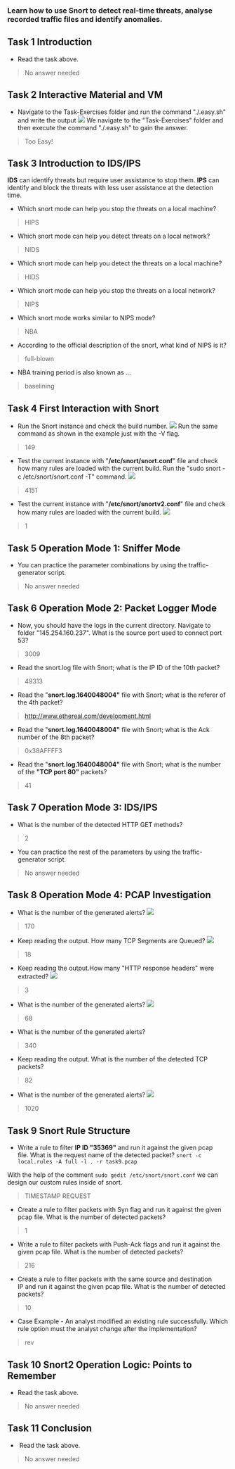 ### Learn how to use Snort to detect real-time threats, analyse recorded traffic files and identify anomalies.

## Task 1 Introduction

- Read the task above.
> No answer needed

## Task 2 Interactive Material and VM

- Navigate to the Task-Exercises folder and run the command "./.easy.sh" and write the output
![](Attachments/tooeasy.png)
We navigate to the "Task-Exercises" folder and then execute the command "./.easy.sh" to gain the answer.

> Too Easy!

## Task 3 Introduction to IDS/IPS

**IDS** can identify threats but require user assistance to stop them.
**IPS** can identify and block the threats with less user assistance at the detection time.

- Which snort mode can help you stop the threats on a local machine?
> HIPS

- Which snort mode can help you detect threats on a local network?
> NIDS

- Which snort mode can help you detect the threats on a local machine?
> HIDS

- Which snort mode can help you stop the threats on a local network?
> NIPS

- Which snort mode works similar to NIPS mode?
> NBA

- According to the official description of the snort, what kind of NIPS is it?
> full-blown

- NBA training period is also known as ...
> baselining

## Task 4 First Interaction with Snort

- Run the Snort instance and check the build number.
![](Attachments/build.png)
Run the same command as shown in the example just with the -V flag.
> 149

- Test the current instance with "**/etc/snort/snort.conf**" file and check how many rules are loaded with the current build.
Run the "sudo snort -c /etc/snort/snort.conf -T" command.
![](Attachments/rulesread.png)
> 4151

- Test the current instance with "**/etc/snort/snortv2.conf**" file and check how many rules are loaded with the current build.
![](Attachments/rulessnortv2.png)
> 1

## Task 5 Operation Mode 1: Sniffer Mode

- You can practice the parameter combinations by using the traffic-generator script.
> No answer needed

## Task 6 Operation Mode 2: Packet Logger Mode

- Now, you should have the logs in the current directory. Navigate to folder "145.254.160.237". What is the source port used to connect port 53?
> 3009

- Read the snort.log file with Snort; what is the IP ID of the 10th packet?
> 49313

- Read the "**snort.log.1640048004"** file with Snort; what is the referer of the 4th packet?
> http://www.ethereal.com/development.html

- Read the "**snort.log.1640048004"** file with Snort; what is the Ack number of the 8th packet?
> 0x38AFFFF3

- Read the "**snort.log.1640048004"** file with Snort; what is the number of the **"TCP port 80"** packets?
> 41

## Task 7 Operation Mode 3: IDS/IPS

 - What is the number of the detected HTTP GET methods?
> 2

- You can practice the rest of the parameters by using the traffic-generator script.
>  No answer needed

## Task 8 Operation Mode 4: PCAP Investigation


- What is the number of the generated alerts?
![](Attachments/alerts.png)

> 170

- Keep reading the output. How many TCP Segments are Queued?
![](Attachments/tcpsegments.png)
> 18

- Keep reading the output.How many "HTTP response headers" were extracted?
![](Attachments/httpresponse.png)
> 3

- What is the number of the generated alerts?
![](Attachments/alert2.png)
> 68

- What is the number of the generated alerts?
> 340

- Keep reading the output. What is the number of the detected TCP packets?
> 82

- What is the number of the generated alerts?
![](Attachments/alertspcap3.png)
> 1020

## Task 9 Snort Rule Structure

- Write a rule to filter **IP ID "35369"** and run it against the given pcap file. What is the request name of the detected packet? `snort -c local.rules -A full -l . -r task9.pcap`

With the help of the comment `sudo gedit /etc/snort/snort.conf` we can design our custom rules inside of snort.

> TIMESTAMP REQUEST

- Create a rule to filter packets with Syn flag and run it against the given pcap file. What is the number of detected packets?
> 1

- Write a rule to filter packets with Push-Ack flags and run it against the given pcap file. What is the number of detected packets?
> 216

- Create a rule to filter packets with the same source and destination IP and run it against the given pcap file. What is the number of detected packets?
> 10

- Case Example - An analyst modified an existing rule successfully. Which rule option must the analyst change after the implementation?
> rev

## Task 10 Snort2 Operation Logic: Points to Remember

- Read the task above.
> No answer needed

## Task 11 Conclusion

-  Read the task above.
> No answer needed

